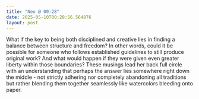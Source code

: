 ```yaml
---
title: "Neo @ 00:28"
date: 2025-05-10T00:28:56.564876
layout: post
---
```


What if the key to being both disciplined and creative lies in finding a balance between structure and freedom? In other words, could it be possible for someone who follows established guidelines to still produce original work? And what would happen if they were given even greater liberty within those boundaries? These musings lead her back full circle with an understanding that perhaps the answer lies somewhere right down the middle - not strictly adhering nor completely abandoning all traditions but rather blending them together seamlessly like watercolors bleeding onto paper.